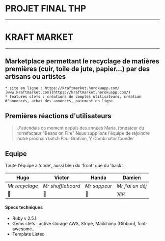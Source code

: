 # PROJET FINAL THP
-----------
# KRAFT MARKET
-----------
## Marketplace permettant le recyclage de matières premières (cuir, toile de jute, papier...) par des artisans ou artistes
```
* site en ligne : https://kraftmarket.herokuapp.com/
[www.kraftmarket.com](https://kraftmarket.herokuapp.com/)
* features clefs : créations de comptes utilisateurs, création d'annonces, achat des annonces, paiement en ligne
```

## Premières réactions d'utilisateurs
> J'attendais ce moment depuis des années
		Maria, fondateur du torréfacteur "Beans on Fire"
> Nous supplions l'équipe de rejoindre notre prochain batch
		Paul Graham, Y Combinator founder

## Equipe
Toute l'équipe a 'codé', aussi bien du 'front' que du 'back'. 

Hugo | Victor | Handa | Damien
--- | --- | --- | ---
*Mr recyclage* | *Mr shuffleboard* | *Mr sappeur* | *Mr j'ai un déj*
:rugby_football: | 🥌 | :panda_face: | :argentina:


#### Specs techniques
* Ruby v 2.5.1
* Gems clefs : active storage AWS, Stripe, Mailchimp (Gibbon), font-awesome...
* Template Listeo

